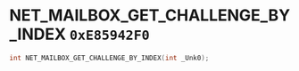 # NET_MAILBOX_GET_CHALLENGE_BY_INDEX `0xE85942F0`

```cpp
int NET_MAILBOX_GET_CHALLENGE_BY_INDEX(int _Unk0);
```